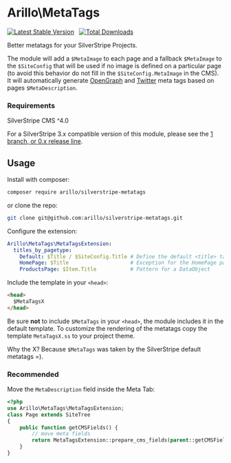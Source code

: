 # Arillo\MetaTags

[![Latest Stable Version](https://poser.pugx.org/arillo/silverstripe-metatags/v/stable?format=flat)](https://packagist.org/packages/arillo/silverstripe-metatags)
&nbsp;
[![Total Downloads](https://poser.pugx.org/arillo/silverstripe-metatags/downloads?format=flat)](https://packagist.org/packages/arillo/silverstripe-metatags)

Better metatags for your SilverStripe Projects.

The module will add a `$MetaImage` to each page and a fallback `$MetaImage` to the `$SiteConfig` that will be used if no image is defined on a particular page (to avoid this behavior do not fill in the `$SiteConfig.MetaImage` in the CMS). It will automatically generate [OpenGraph](http://ogp.me/) and [Twitter](https://dev.twitter.com/cards/getting-started) meta tags based on pages `$MetaDescription`.

### Requirements

SilverStripe CMS ^4.0

For a SilverStripe 3.x compatible version of this module, please see the [1 branch, or 0.x release line](https://github.com/arillo/silverstripe-metatags/tree/1.x).

## Usage

Install with composer:

```bash
composer require arillo/silverstripe-metatags
```

or clone the repo:

```bash
git clone git@github.com:arillo/silverstripe-metatags.git
```

Configure the extension:

```yml
Arillo\MetaTags\MetaTagsExtension:
  titles_by_pagetype:
    Default: $Title / $SiteConfig.Title # Define the default <title> tag pattern. (Defaults to $Title)
    HomePage: $Title                    # Exception for the HomePage page-type
    ProductsPage: $Item.Title           # Pattern for a DataObject
```

Include the template in your `<head>`:

```html
<head>
  $MetaTagsX
</head>
```

Be sure **not** to include `$MetaTags` in your `<head>`, the module includes it in the default template. To customize the rendering of the metatags copy the template `MetaTagsX.ss` to your project theme.

Why the X? Because `$MetaTags` was taken by the SilverStripe default metatags =).

### Recommended

Move the `MetaDescription` field inside the Meta Tab:

```php
<?php
use Arillo\MetaTags\MetaTagsExtension;
class Page extends SiteTree
{
    public function getCMSFields() {
        // move meta fields
        return MetaTagsExtension::prepare_cms_fields(parent::getCMSFields());
    }
}
```
